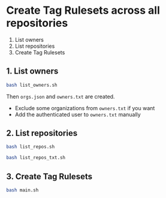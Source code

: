# Create Tag Rulesets across all repositories

1. List owners
1. List repositories
1. Create Tag Rulesets

## 1. List owners

```sh
bash list_owners.sh
```

Then `orgs.json` and `owners.txt` are created.

- Exclude some organizations from `owners.txt` if you want
- Add the authenticated user to `owners.txt` manually

## 2. List repositories

```sh
bash list_repos.sh
```

```sh
bash list_repos_txt.sh
```

## 3. Create Tag Rulesets

```sh
bash main.sh
```
